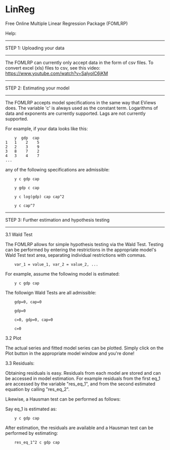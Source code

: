 LinReg
======

Free Online Multiple Linear Regression Package (FOMLRP)

Help:

**********************************************************************************************************************
STEP 1: Uploading your data
**********************************************************************************************************************

The FOMLRP can currently only accept data in the form of csv files. 
To convert excel (xls) files to csv, see this video: https://www.youtube.com/watch?v=SalyolC6jKM

**********************************************************************************************************************
STEP 2: Estimating your model
**********************************************************************************************************************

The FOMLRP accepts model specifications in the same way that EViews does. The variable 'c' is always used as the
constant term. Logarithms of data and exponents are currently supported. Lags are not currently supported.

For example, if your data looks like this:

        y  gdp  cap
    1   1    2    5
    2   2    3    9
    3   8    7    2
    4   3    4    7
    ...
    
any of the following specifications are admissible:

        y c gdp cap

        y gdp c cap

        y c log(gdp) cap cap^2

        y c cap^7

**********************************************************************************************************************
STEP 3: Further estimation and hypothesis testing
**********************************************************************************************************************

3.1 Wald Test

The FOMLRP allows for simple hypothesis testing via the Wald Test. Testing can be performed by entering the restrictions
in the appropriate model's Wald Test text area, separating individual restrictions with commas.

        var_1 = value_1, var_2 = value_2, ...

For example, assume the following model is estimated:

        y c gdp cap
        
The followign Wald Tests are all admissible:

        gdp=0, cap=0

        gdp=0

        c=0, gdp=0, cap=0

        c=0
        
3.2 Plot

The actual series and fitted model series can be plotted. Simply click on the Plot button in the appropriate model window
and you're done!

3.3 Residuals:

Obtaining residuals is easy. Residuals from each model are stored and can be accessed in model estimation. 
For example residuals from the first eq_1 are accessed by the variable "res_eq_1", and from the second estimated equation
by calling "res_eq_2".

Likewise, a Hausman test can be performed as follows:

Say eq_1 is estimated as:

        y c gdp cap
        
After estimation, the residuals are available and a Hausman test can be performed by estimating:

        res_eq_1^2 c gdp cap

